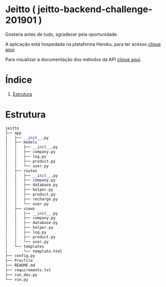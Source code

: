 # Jeitto ( jeitto-backend-challenge-201901 )
Gostaria antes de tudo, agradecer pela oportunidade.

A aplicação está hospedada na plataforma Heroku, para ter acesso <a href="https://jeitto.herokuapp.com/" target="_blank">clique aqui</a>.

Para visualizar a documentação dos métodos da API <a href="https://documenter.getpostman.com/view/11794083/SzzobGC7" target="_blank">clique aqui</a>.

# Índice
1. [Estrutura](#estrutura)

<a id="estrutura"></a>
# Estrutura
```python
jeitto
├── app
│   ├── __init__.py
│   ├── models
│   │   ├── __init__.py
│   │   ├── company.py
│   │   ├── log.py
│   │   ├── product.py
│   │   └── user.py
│   ├── routes
│   │   ├── __init__.py
│   │   ├── company.py
│   │   ├── database.py
│   │   ├── helper.py
│   │   ├── product.py
│   │   ├── recharge.py
│   │   └── user.py
│   ├── views
│   │   ├── __init__.py
│   │   ├── company.py
│   │   ├── database.py
│   │   ├── helper.py
│   │   ├── log.py
│   │   ├── product.py
│   │   └── user.py
│   └── templates
│       └── template.html
├── config.py
├── Procfile
├── README.md
├── requirements.txt
├── run_dev.py
└── run.py
```